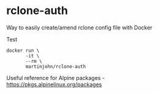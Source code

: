 # rclone-auth
Way to easily create/amend rclone config file with Docker

Test

    docker run \
           -it \
           --rm \
           martinjohn/rclone-auth

Useful reference for Alpine packages - https://pkgs.alpinelinux.org/packages
